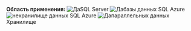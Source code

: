 <Token>**Область применения:** ![Да](media/yes.png)SQL Server ![Да](media/yes.png)базы данных SQL Azure ![не](media/no.png)хранилище данных SQL Azure ![Да](media/yes.png)параллельных данных Хранилище </Token>
